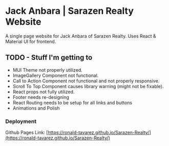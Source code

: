# Jack Anbara | Sarazen Realty Website

A single page website for Jack Anbara of Sarazen Realty. Uses React & Material UI for frontend.

## TODO - Stuff I'm getting to

- MUI Theme not properly utilized.
- ImageGallery Component not functional.
- Call to Action Component not functional and not properly responsive.
- Scroll To Top Component causes library warning (might not be fixable).
- React props not fully utilized.
- Footer needs re-designing
- React Routing needs to be setup for all links and buttons
- Animations and Polish

### Deployment
Github Pages Link: [https://ronald-tavarez.github.io/Sarazen-Realty/](https://ronald-tavarez.github.io/Sarazen-Realty/)

